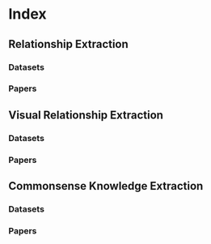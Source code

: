 # Index

## Relationship Extraction

### Datasets

### Papers

## Visual Relationship Extraction

### Datasets

### Papers

## Commonsense Knowledge Extraction

### Datasets

### Papers
